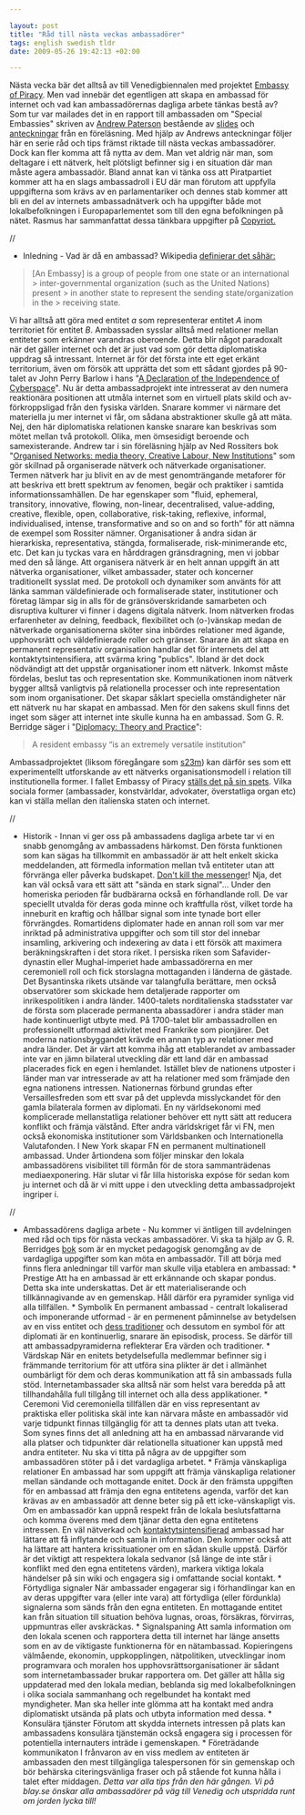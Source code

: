 ```yaml
--- 

layout: post
title: "Råd till nästa veckas ambassadörer" 
tags: english swedish tldr
date: 2009-05-26 19:42:13 +02:00 

---
```


Nästa vecka bär det alltså av till Venedigbiennalen med projektet [Embassy of Piracy](http://embassyofpiracy.org/). Men vad innebär det egentligen att skapa en ambassad för internet och vad kan ambassadörernas dagliga arbete tänkas bestå av? Som tur var mailades det in en rapport till ambassaden om "Special Embassies" skriven av [Andrew Paterson](http://agryfp.info/) bestående av [slides](http://mlab.taik.fi/~apaterso/projects/specialembassy/ceu/apaterson_organised-networks-specialembassy_slides_ceu_250908.pdf) och [anteckningar](http://mlab.taik.fi/~apaterso/projects/specialembassy/ceu/apaterson_organised-networks-specialembassy_notes_ceu_250908.pdf) från en föreläsning. Med hjälp av Andrews anteckningar följer här en serie råd och tips främst riktade till nästa veckas ambassadörer. Dock kan fler komma att få nytta av dem. Man vet aldrig när man, som deltagare i ett nätverk, helt plötsligt befinner sig i en situation där man måste agera ambassadör. Bland annat kan vi tänka oss att Piratpartiet kommer att ha en slags ambassadroll i EU där man förutom att uppfylla uppgifterna som krävs av en parlamentariker och dennes stab kommer att bli en del av internets ambassadnätverk och ha uppgifter både mot lokalbefolkningen i Europaparlementet som till den egna befolkningen på nätet. Rasmus har sammanfattat dessa tänkbara uppgifter på [Copyriot.](http://copyriot.se/2009/05/21/angaende-det-pagaende-valet/) 

//

- Inledning - Vad är då en ambassad? Wikipedia [definierar det såhär:](http://en.wikipedia.org/wiki/Embassy)

> [An Embassy] is a group of people from one state or an international > inter-governmental organization (such as the United Nations) present > in another state to represent the sending state/organization in the > receiving state.

Vi har alltså att göra med entitet *a* som representerar entitet *A* inom territoriet för entitet *B*. Ambassaden sysslar alltså med relationer mellan entiteter som erkänner varandras oberoende. Detta blir något paradoxalt när det gäller internet och det är just vad som gör detta diplomatiska uppdrag så intressant. Internet är för det första inte ett eget erkänt territorium, även om försök att upprätta det som ett sådant gjordes på 90-talet av John Perry Barlow i hans "[A Declaration of the Independence of Cyberspace](http://homes.eff.org/~barlow/Declaration-Final.html)". Nu är detta ambassadprojekt inte intresserat av den numera reaktionära positionen att utmåla internet som en virtuell plats skild och av-förkroppsligad från den fysiska världen. Snarare kommer vi närmare det materiella ju mer internet vi får, om sådana abstraktioner skulle gå att mäta. Nej, den här diplomatiska relationen kanske snarare kan beskrivas som mötet mellan två protokoll. Olika, men ömsesidigt beroende och samexisterande. Andrew tar i sin föreläsning hjälp av Ned Rossiters bok "[Organised Networks: media theory, Creative Labour, New Institutions](http://www.google.se/url?sa=t&source=web&ct=res&cd=1&url=http%3A%2F%2Fwww.amazon.com%2FOrganized-Networks-Theory-Creative-Institutions%2Fdp%2F9056625268&ei=-SkcSrm5J9iPsAaixIWRAg&usg=AFQjCNGLZr8f7S2gqwg-FC9JpoCgE1iZDw&sig2=OE2WJX_DtFai-F6mpYdh4Q)" som gör skillnad på organiserade nätverk och nätverkade organisationer. Termen nätverk har ju blivit en av de mest genomträngande metaforer för att beskriva ett brett spektrum av fenomen, begär och praktiker i samtida informationssamhällen. De har egenskaper som "fluid, ephemeral, transitory, innovative, flowing, non-linear, decentralised, value-adding, creative, flexible, open, collaborative, risk-taking, reflexive, informal, individualised, intense, transformative and so on and so forth” för att nämna de exempel som Rossiter nämner. Organisationer å andra sidan är hierarkiska, representativa, stängda, formaliserade, risk-minimerande etc, etc. Det kan ju tyckas vara en hårddragen gränsdragning, men vi jobbar med den så länge. Att organisera nätverk är en helt annan uppgift än att nätverka organisationer, vilket ambassader, stater och koncerner traditionellt sysslat med. De protokoll och dynamiker som använts för att länka samman väldefinierade och formaliserade stater, institutioner och företag lämpar sig in alls för de gränsöverskridande samarbeten och disruptiva kulturer vi finner i dagens digitala nätverk. Inom nätverken frodas erfarenheter av delning, feedback, flexibilitet och (o-)vänskap medan de nätverkade organisationerna sköter sina inbördes relationer med ägande, upphovsrätt och väldefinierade roller och gränser. Snarare än att skapa en permanent representativ organisation handlar det för internets del att kontaktytsintensifiera, att svärma kring "publics". Ibland är det dock nödvändigt att det uppstår organisationer inom ett nätverk. Inkomst måste fördelas, beslut tas och representation ske. Kommunikationen inom nätverk bygger alltså vanligtvis på relationella processer och inte representation som inom organisationer. Det skapar såklart speciella omständigheter när ett nätverk nu har skapat en ambassad. Men för den sakens skull finns det inget som säger att internet inte skulle kunna ha en ambassad. Som G. R. Berridge säger i "[Diplomacy: Theory and Practice](http://grberridge.diplomacy.edu/Teaching/display.asp?Topic=TheoryPractice)":

> A resident embassy “is an extremely versatile institution”

Ambassadprojektet (liksom föregångare som [s23m](http://www.piratbyran.org/s23m)) kan därför ses som ett experimentellt utforskande av ett nätverks organisationsmodell i relation till institutionella former. I fallet Embassy of Piracy [ställs det på sin spets](http://embassyofpiracy.org/2009/05/kopimi-tvs03e01swaggerliekus/). Vilka sociala former (ambassader, konstvärldar, advokater, överstatliga organ etc) kan vi ställa mellan den italienska staten och internet. 

//

- Historik - Innan vi ger oss på ambassadens dagliga arbete tar vi en snabb genomgång av ambassadens härkomst. Den första funktionen som kan sägas ha tillkommit en ambassadör är att helt enkelt skicka meddelanden, att förmedla information mellan två entiteter utan att förvränga eller påverka budskapet. [Don't kill the messenger](http://trial.thepiratebay.org/)! Nja, det kan väl också vara ett sätt att "sända en stark signal"... Under den homeriska perioden får budbärarna också en förhandlande roll. De var speciellt utvalda för deras goda minne och kraftfulla röst, vilket torde ha inneburit en kraftig och hållbar signal som inte tynade bort eller förvrängdes. Romartidens diplomater hade en annan roll som var mer inriktad på administrativa uppgifter och som till stor del innebar insamling, arkivering och indexering av data i ett försök att maximera beräkningskraften i det stora riket. I persiska riken som Safavider-dynastin eller Mughal-imperiet hade ambassadörerna en mer ceremoniell roll och fick storslagna mottaganden i länderna de gästade. Det Bysantinska rikets utsände var talangfulla berättare, men också observatörer som skickade hem detaljerade rapporter om inrikespolitiken i andra länder. 1400-talets norditalienska stadsstater var de första som placerade permanenta abassadörer i andra städer man hade kontinuerligt utbyte med. På 1700-talet blir ambassadrollen en professionellt utformad aktivitet med Frankrike som pionjärer. Det moderna nationsbyggandet krävde en annan typ av relationer med andra länder. Det är värt att komma ihåg att etablerandet av ambassader inte var en jämn bilateral utveckling där ett land där en ambassad placerades fick en egen i hemlandet. Istället blev de nationens utposter i länder man var intresserade av att ha relationer med som främjade den egna nationens intressen. Nationernas förbund grundas efter Versaillesfreden som ett svar på det upplevda misslyckandet för den gamla bilaterala formen av diplomati. En ny världsekonomi med komplicerade mellanstatliga relationer behöver ett nytt sätt att reducera konflikt och främja välstånd. Efter andra världskriget får vi FN, men också ekonomiska institutioner som Världsbanken och Internationella Valutafonden. I New York skapar FN en permanent multinationell ambassad. Under årtiondena som följer minskar den lokala ambassadörens visibilitet till förmån för de stora sammanträdenas mediaexponering. Här slutar vi får lilla historiska expóse för sedan kom ju internet och då är vi mitt uppe i den utveckling detta ambassadprojekt ingriper i. 

//

- Ambassadörens dagliga arbete - Nu kommer vi äntligen till avdelningen med råd och tips för nästa veckas ambassadörer. Vi ska ta hjälp av G. R. Berridges [bok](http://grberridge.diplomacy.edu/Teaching/display.asp?Topic=TheoryPractice) som är en mycket pedagogisk genomgång av de vardagliga uppgifter som kan möta en ambassadör. Till att börja med finns flera anledningar till varför man skulle vilja etablera en ambassad: * Prestige Att ha en ambassad är ett erkännande och skapar pondus. Detta ska inte underskattas. Det är ett materialiserande och tillkännagivande av en gemenskap. Håll därför era pyramider synliga vid alla tillfällen. * Symbolik En permanent ambassad - centralt lokaliserad och imponerande utformad - är en permenent påminnelse av betydelsen av en viss entitet och [dess traditioner](http://imomus.livejournal.com/378731.html) och dessutom en symbol för att diplomati är en kontinuerlig, snarare än episodisk, process. Se därför till att ambassadpyramiderna reflekterar Era värden och traditioner. * Värdskap När en enitets betydelsefulla medlemmar befinner sig i främmande territorium för att utföra sina plikter är det i allmänhet oumbärligt för dem och deras kommunikation att få sin ambassads fulla stöd. Internetambassader ska alltså när som helst vara beredda på att tillhandahålla full tillgång till internet och alla dess applikationer. * Ceremoni Vid ceremoniella tillfällen där en viss representant av praktiska eller politiska skäl inte kan närvara måste en ambassadör vid varje tidpunkt finnas tillgänglig för att ta dennes plats utan att tveka. Som synes finns det all anledning att ha en ambassad närvarande vid alla platser och tidpunkter där relationella situationer kan uppstå med andra entiteter. Nu ska vi titta på några av de uppgifter som ambassadören stöter på i det vardagliga arbetet. * Främja vänskapliga relationer En ambassad har som uppgift att främja vänskapliga relationer mellan sändande och mottagande enitet. Dock är den främsta uppgiften för en ambassad att främja den egna entitetens agenda, varför det kan krävas av en ambassadör att denne beter sig på ett icke-vänskapligt vis. Om en ambassadör kan uppnå respekt från de lokala beslutsfattarna och komma överens med dem tjänar detta den egna entitetens intressen. En väl nätverkad och [kontaktytsintensifierad](http://werebuild.eu/wiki/index.php/N%C3%A4tpolitisk_ordlista#kontaktytsintensifiera) ambassad har lättare att få inflytande och samla in information. Den kommer också att ha lättare att hantera krissituationer om en sådan skulle uppstå. Därför är det viktigt att respektera lokala sedvanor (så länge de inte står i konflikt med den egna entitetens värden), markera viktiga lokala händelser på sin wiki och engagera sig i omfattande social kontakt. * Förtydliga signaler När ambassader engagerar sig i förhandlingar kan en av deras uppgifter vara (eller inte vara) att förtydliga (eller fördunkla) signalerna som sänds från den egna entiteten. En mottagande entitet kan från situation till situation behöva lugnas, oroas, försäkras, förvirras, uppmuntras eller avskräckas. * Signalspaning Att samla information om den lokala scenen och rapportera detta till internet har länge ansetts som en av de viktigaste funktionerna för en nätambassad. Kopieringens välmående, ekonomin, uppkopplingen, nätpolitiken, utvecklingar inom programvara och moralen hos upphovsrättsorganisationer är sådant som internetambassader brukar rapportera om. Det gäller att hålla sig uppdaterad med den lokala median, beblanda sig med lokalbefolkningen i olika sociala sammanhang och regelbundet ha kontakt med myndigheter. Man ska heller inte glömma att ha kontakt med andra diplomatiskt utsända på plats och utbyta information med dessa. * Konsulära tjänster Förutom att skydda internets intressen på plats kan ambassadens konsulära tjänstemän också engagera sig i processen för potentiella internauters inträde i gemenskapen. * Företrädande kommunikaton I frånvaron av en viss medlem av entiteten är ambassaden den mest tillgängliga talespersonen för sin gemenskap och bör behärska citeringsvänliga fraser och på stående fot kunna hålla i talet efter middagen. *Detta var alla tips från den här gången. Vi på blay.se önskar alla ambassadörer på väg till Venedig och utspridda runt om jorden lycka till!* 
